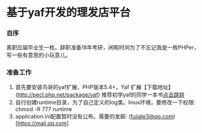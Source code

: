 # 基于yaf开发的理发店平台
### 自序  
离职应届毕业生一枚。辞职准备18年考研，闲暇时间为了不忘记我是一枚PHPer，写一些有意思的小玩意儿。  
### 准备工作
1. 首先要安装鸟哥的yaf扩展，PHP版本5.4+，Yaf 扩展【下载地址】(http://pecl.php.net/package/yaf) 推荐初学yaf的同学一本书[点击跳转](https://www.kancloud.cn/chunice/yaf-php7/428436)
2. 自行创建runtime目录，为了自己定义的log类。linux环境，要修改一下权限: chmod -R 777 runtime
3. application.ini配置暂时没有公布。需要的发邮: (fujiale3@qq.com)[https://mail.qq.com]
